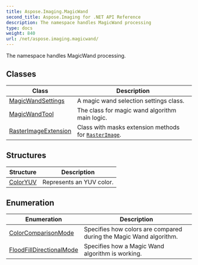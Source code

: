 ```yaml
---
title: Aspose.Imaging.MagicWand
second_title: Aspose.Imaging for .NET API Reference
description: The namespace handles MagicWand processing
type: docs
weight: 840
url: /net/aspose.imaging.magicwand/
---
```

The namespace handles MagicWand processing.

## Classes

| Class | Description |
| --- | --- |
| [MagicWandSettings](./magicwandsettings/) | A magic wand selection settings class. |
| [MagicWandTool](./magicwandtool/) | The class for magic wand algorithm main logic. |
| [RasterImageExtension](./rasterimageextension/) | Class with masks extension methods for [`RasterImage`](../aspose.imaging/rasterimage/). |
## Structures

| Structure | Description |
| --- | --- |
| [ColorYUV](./coloryuv/) | Represents an YUV color. |
## Enumeration

| Enumeration | Description |
| --- | --- |
| [ColorComparisonMode](./colorcomparisonmode/) | Specifies how colors are compared during the Magic Wand algorithm. |
| [FloodFillDirectionalMode](./floodfilldirectionalmode/) | Specifies how a Magic Wand algorithm is working. |



